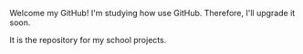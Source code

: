 Welcome my GitHub! I'm studying how use GitHub. Therefore, I'll upgrade it soon.

It is the repository for my school projects.
